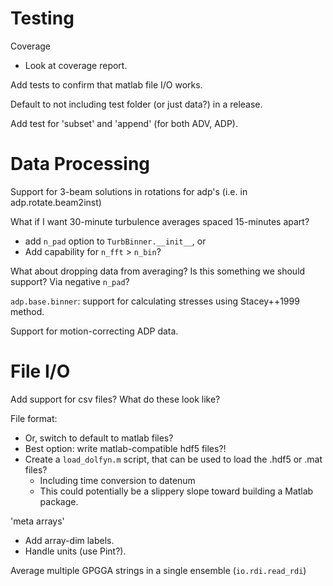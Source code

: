 Testing
======

Coverage
- Look at coverage report.

Add tests to confirm that matlab file I/O works.

Default to not including test folder (or just data?) in a release.

Add test for 'subset' and 'append' (for both ADV, ADP).

Data Processing
=============

Support for 3-beam solutions in rotations for adp's (i.e. in adp.rotate.beam2inst)

What if I want 30-minute turbulence averages spaced 15-minutes apart?
  - add `n_pad` option to `TurbBinner.__init__`, or
  - Add capability for `n_fft` > `n_bin`?

What about dropping data from averaging? Is this something we should support? Via negative `n_pad`?

``adp.base.binner``: support for calculating stresses using Stacey++1999 method.

Support for motion-correcting ADP data.


File I/O
======

Add support for csv files? What do these look like?

File format:
- Or, switch to default to matlab files?
- Best option: write matlab-compatible hdf5 files?!
- Create a `load_dolfyn.m` script, that can be used to load the .hdf5 or .mat files?
  - Including time conversion to datenum
  - This could potentially be a slippery slope toward building a Matlab package.

'meta arrays'
- Add array-dim labels.
- Handle units (use Pint?).

Average multiple GPGGA strings in a single ensemble (`io.rdi.read_rdi`)

